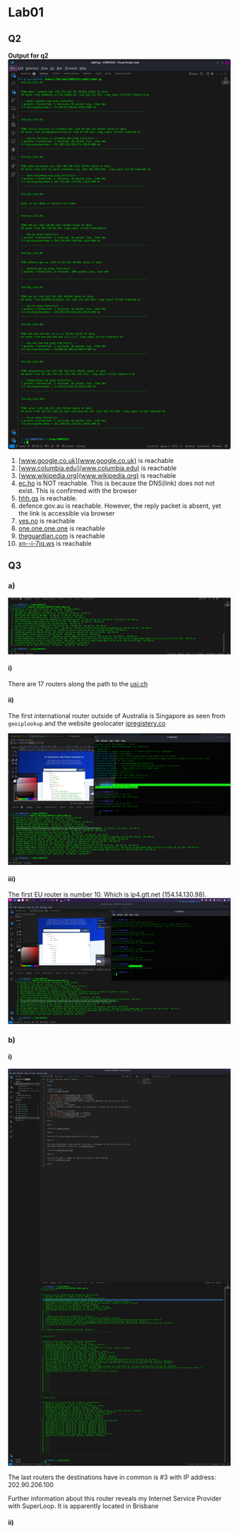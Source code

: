 # Lab01

## Q2

**Output for q2**
![Output](./lab01-q2.png)

1. [www.google.co.uk](www.google.co.uk) is reachable
2. [www.columbia.edu](www.columbia.edu) is reachable
3. [www.wikipedia.org](www.wikipedia.org) is reachable
4. [ec.ho](ec.ho) is NOT reachable. This is because the DNS(link) does not not exist. This is confirmed with the browser
5. [hhh.gs](hhh.gs) is reachable.
6. defence.gov.au is reachable. However, the reply packet is absent, yet the link is accessible via browser
7. [yes.no](yes.no) is reachable
8. [one.one.one.one](one.one.one.one) is reachable
9. [theguardian.com](theguardian.com) is reachable
10. [xn--i-7iq.ws](xn--i-7iq.ws) is reachable

## Q3

### a)

![Output](./lab01-q3a.png)

#### i)

There are 17 routers along the path to the [usi.ch](usi.ch)

#### ii)

The first international router outside of Australia is Singapore as seen from `geoiplookup` and the website geolocater [ipregistery.co](ipregistery.co)

![output](./lab01-q3-iiii.png)

#### iii)

The first EU router is number 10. Which is ip4.gtt.net (154.14.130.98).
![output](./lab01-q3-v.png)

### b)

#### i)

![output](./lab01-q3-bi.png)

The last routers the destinations have in common is #3 with IP address: 202.90.206.100

Further information about this router reveals my Internet Service Provider with SuperLoop. It is apparently located in Brisbane

#### ii)

